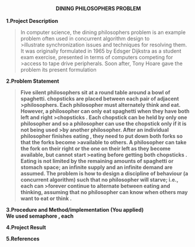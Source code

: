 <H><b><center>                                    DINING PHILOSOPHERS PROBLEM</center></b></H>
<br>
<b>1.Project Description</b>
<br>
>In computer science, the dining philosophers problem is an example problem often used in concurrent algorithm design to >illustrate synchronization issues and techniques for resolving them.
>It was originally formulated in 1965 by Edsger Dijkstra as a student exam exercise, presented in terms of computers competing for >access to tape drive peripherals. Soon after, Tony Hoare gave the problem its present formulation



<b>2.Problem Statement<b>
 <br>
>Five silent philosophers sit at a round table around a bowl of spaghetti. chopsticks are placed between each pair of adjacent >philosophers.
>Each philosopher must alternately think and eat. However, a philosopher can only eat spaghetti when they have both left and right >chopsticks . Each chopstick can be held by only one philosopher and so a philosopher can use the chopstick only if it is not being used >by another philosopher. After an individual philosopher finishes eating , they need to put down both forks so that the forks become >available to others. A philosopher can take the fork on their right or the one on their left as they become available, but cannot start >eating before getting both chopsticks .
>Eating is not limited by the remaining amounts of spaghetti or stomach space; an infinite supply and an infinite demand are assumed.
>The problem is how to design a discipline of behaviour (a concurrent algorithm) such that no philosopher will starve; i.e., each can >forever continue to alternate between eating and thinking, assuming that no philosopher can know when others may want to eat or think .



<b>3.Procedure and Method/implementation (You applied)</b>
<br>
We used semaphore , each 



<b>4.Project Result</b>
<br>




<b>5.References</b>

